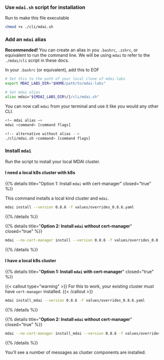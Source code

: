 ### Use `mdai.sh` script for installation

Run to make this file executable

```bash
chmod +x ./cli/mdai.sh
```

### Add an `mdai` alias

**Recommended!**  You can create an alias in you `.bashrc`, `.zshrc`, or equivalent to run the command line. We will be using `mdai` to refer to the `./mdai/cli` script in these docs.

In your `.bashrc` (or equivalent), add this to EOF

```bash
# Set this to the path of your local clone of mdai-labs
export MDAI_LABS_DIR="$HOME/path/to/mdai-labs"

# Set mdai alias
alias mdai="${MDAI_LABS_DIR%/}/cli/mdai.sh"
```

You can now call `mdai` from your terminal and use it like you would any other CLI.

```bash
<!– mdai alias –>
mdai <command> [command flags]

<!-- alternative without alias -->
./cli/mdai.sh <command> [command flags]
```


### Install `mdai`

Run the script to install your local MDAI cluster.

#### I need a local k8s cluster with k8s

{{% details title="Option 1: Install `mdai` with cert-manager" closed="true" %}}

This command installs a local kind cluster and `mdai`.

  ```bash
  mdai install --version 0.8.6 -f values/overrides_0.8.6.yaml
  ```

{{% /details %}}


{{% details title="**Option 2: Install `mdai` without cert-manager**" closed="true" %}}

  ```bash
  mdai --no-cert-manager install --version 0.8.6 -f values/overrides_0.8.6.yaml
  ```

{{% /details %}}


#### I have a local k8s cluster


{{% details title="**Option 1: Install `mdai` with cert-manager**" closed="true" %}}

  {{< callout type="warning" >}}
    For this to work, your existing cluster must have `cert-manager` installed.
  {{< /callout >}}

  ```bash
  mdai install_mdai --version 0.8.6 -f values/overrides_0.8.6.yaml
  ```

{{% /details %}}


{{% details title="**Option 2: Install `mdai` without cert-manager**" closed="true" %}}

  ```bash
  mdai --no-cert-manager install_mdai --version 0.8.6 -f values/overrides_0.8.6.yaml
  ```

{{% /details %}}


You'll see a number of messages as cluster components are installed.
